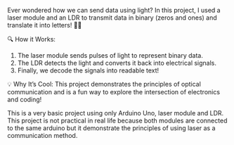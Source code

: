 Ever wondered how we can send data using light? In this project, I used a laser module and an LDR to transmit data in binary (zeros and ones) and translate it into letters! 📡💡

🔍 How it Works:
1. The laser module sends pulses of light to represent binary data.
2. The LDR detects the light and converts it back into electrical signals.
3. Finally, we decode the signals into readable text!

💡 Why It’s Cool:
This project demonstrates the principles of optical communication and is a fun way to explore the intersection of electronics and coding!

This is a very basic project using only Arduino Uno, laser module and LDR.
This project is not practical in real life because both modules are connected to the same arduino but it demonstrate the principles of using laser as a communication method.

